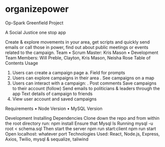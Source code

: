 # organizepower
Op-Spark Greenfield Project

A Social Justice one stop app
	
Create & explore movements in your area, get scripts and quickly send emails or call those in power, find out about public meetings or events related to the campaign. 
 Team
•	Scrum Master: Kris Mason
•	Development Team Members: Will Preble, Clayton, Kris Mason, Neisha Rose
Table of Contents
Usage
1.	Users can create a campaign page
a.	Field for prompts 
2.	Users can explore campaigns in their area
 .	See campaigns on a map
3.	Users can interact with a campaign:
 .	Post comments
	    Save campaigns to their account (follow)
                Send emails to politicians & leaders through the app
                Text details of campaign to friends
4.	View user account and saved campaigns

Requirements
•	Node Version
•	MySQL Version

Development
Installing Dependencies
Clone down the repo and from within the root directory run:
npm install
Ensure that Mysql Is Running
mysql -u root < schema.sql
Then start the server
npm run start:client
npm run start
Open localhost: whatever port
Technologies Used:
React, Node.js, Express, Axios, Twilio, mysql & sequalize, taliwind

